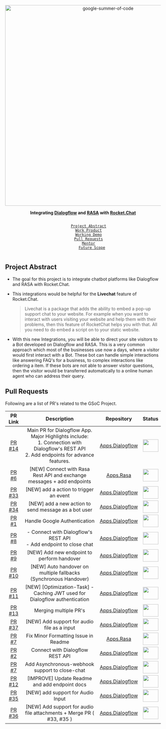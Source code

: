 <div align="center">
    <a href="https://summerofcode.withgoogle.com/projects/#6134609332404224"><img src="https://i.imgur.com/Fl0y98b.png" width="650" alt="google-summer-of-code"></a>
    <br>
    <b> 
        <p>
        Integrating <a href="https://cloud.google.com/dialogflow">Dialogflow</a> and <a href="https://rasa.com/">RASA</a> with <a href="https://rocket.chat/">Rocket.Chat</a>
        </p>
    </b>
</div>

<p align="center">
    <code> 
        <a href="#Project Abstract">Project Abstract</a>&nbsp;&nbsp;&nbsp;
        <a href="#-demo">Work Product</a>&nbsp;&nbsp;&nbsp;
        <a href="#-pull-requests--issues">Working Demo</a>&nbsp;&nbsp;&nbsp;
        <a href="#-weekly-summary">Pull Requests</a>&nbsp;&nbsp;&nbsp;
        <a href="#-would-like-to-sync">Mentor</a>&nbsp;&nbsp;&nbsp;
        <a href="#-links">Future Scope</a>
    </code>
</p>

## Project Abstract

+ The goal for this project is to integrate chatbot platforms like Dialogflow and RASA with Rocket.Chat.

+ This integrations would be helpful for the **Livechat** feature of Rocket.Chat. 
    > Livechat is a package that adds the ability to embed a pop-up support chat to your website. For example when you want to interact with users visiting your website and help them with their problems, then this feature of RocketChat helps you with that. All you need to do embed a script on to your static website. 

+ With this new Integrations, you will be able to direct your site visitors to a Bot developed on Dialogflow and RASA. This is a very common approach which most of the businesses use now a days, where a visitor would first interact with a Bot. These bot can handle simple interactions like answering FAQ's for a business, to complex interactions like ordering a item. If these bots are not able to answer visitor questions, then the visitor would be transferred automatically to a online human agent who can address their query.  



## Pull Requests

Following are a list of PR's related to the GSoC Project.

| PR Link   | Description | Repository | Status | 
| :-----------: | :------------------------------------: |:-------------: | :------:|
| [PR #14](https://github.com/RocketChat/Apps.Dialogflow/pull/14) | Main PR for Dialogflow App. Major Highlights include:<br>1. Connection with Dialogflow's REST API<br>2. Add endpoints for advance features.  | [Apps.Dialogflow](https://github.com/RocketChat/Apps.Dialogflow) | <img src="https://i.imgur.com/tskv8MM.png" width=50 height=40> |
| [PR #6](https://github.com/RocketChat/Apps.Rasa/pull/6) | [NEW] Connect with Rasa Rest API and exchange messages + add endpoints | [Apps.Rasa](https://github.com/RocketChat/Apps.Rasa) | <img src="https://i.imgur.com/tskv8MM.png" width=50 height=40> |
| [PR #33](https://github.com/RocketChat/Apps.Dialogflow/pull/33) | [NEW] add a action to trigger an event  | [Apps.Dialogflow](https://github.com/RocketChat/Apps.Dialogflow) | <img src="https://i.imgur.com/tskv8MM.png" width=50 height=40> |
| [PR #34](https://github.com/RocketChat/Apps.Dialogflow/pull/34) | [NEW] add a new action to send message as a bot user | [Apps.Dialogflow](https://github.com/RocketChat/Apps.Dialogflow) | <img src="https://i.imgur.com/tskv8MM.png" width=50 height=40> |
| [PR #1](https://github.com/RocketChat/Apps.Dialogflow/pull/1) | Handle Google Authentication| [Apps.Dialogflow](https://github.com/RocketChat/Apps.Dialogflow) | <img src="https://i.imgur.com/tskv8MM.png" width=50 height=40> |
| [PR #8](https://github.com/RocketChat/Apps.Dialogflow/pull/8) | - Connect with Dialogflow's REST API <br> - Add endpoint to close chat| [Apps.Dialogflow](https://github.com/RocketChat/Apps.Dialogflow) | <img src="https://i.imgur.com/tskv8MM.png" width=50 height=40> |
| [PR #9](https://github.com/RocketChat/Apps.Dialogflow/pull/9) | [NEW] Add new endpoint to perform handover | [Apps.Dialogflow](https://github.com/RocketChat/Apps.Dialogflow) | <img src="https://i.imgur.com/tskv8MM.png" width=50 height=40> |
| [PR #10](https://github.com/RocketChat/Apps.Dialogflow/pull/10) | [NEW] Auto handover on multiple fallbacks (Synchronous Handover) | [Apps.Dialogflow](https://github.com/RocketChat/Apps.Dialogflow) | <img src="https://i.imgur.com/tskv8MM.png" width=50 height=40> |
| [PR #11](https://github.com/RocketChat/Apps.Dialogflow/pull/11) | [NEW] [Optimization-Task] - Caching JWT used for Dialogflow authentication | [Apps.Dialogflow](https://github.com/RocketChat/Apps.Dialogflow) | <img src="https://i.imgur.com/tskv8MM.png" width=50 height=40> |
| [PR #13](https://github.com/RocketChat/Apps.Dialogflow/pull/13) | Merging multiple PR's  | [Apps.Dialogflow](https://github.com/RocketChat/Apps.Dialogflow) | <img src="https://i.imgur.com/tskv8MM.png" width=50 height=40> |
| [PR #37](https://github.com/RocketChat/Apps.Dialogflow/pull/37) | [NEW] Add support for audio file as a input | [Apps.Dialogflow](https://github.com/RocketChat/Apps.Dialogflow) | <img src="https://i.imgur.com/1r1keCi.png" width=50 height=40> |
| [PR #7](https://github.com/RocketChat/Apps.Rasa/pull/7) | Fix Minor Formatting Issue in Readme | [Apps.Rasa](https://github.com/RocketChat/Apps.Rasa) | <img src="https://i.imgur.com/1r1keCi.png" width=50 height=40> |
| [PR #2](https://github.com/RocketChat/Apps.Dialogflow/pull/2) | Connect with Dialogflow REST API| [Apps.Dialogflow](https://github.com/RocketChat/Apps.Dialogflow) | <img src="https://i.imgur.com/ihaDyZS.png" width=50 height=40> |
| [PR #7](https://github.com/RocketChat/Apps.Dialogflow/pull/7) | Add Asynchronous-webhook support to close-chat | [Apps.Dialogflow](https://github.com/RocketChat/Apps.Dialogflow) | <img src="https://i.imgur.com/ihaDyZS.png" width=50 height=40> |
| [PR #12](https://github.com/RocketChat/Apps.Dialogflow/pull/12) | [IMPROVE] Update Readme and add endpoint docs  | [Apps.Dialogflow](https://github.com/RocketChat/Apps.Dialogflow) | <img src="https://i.imgur.com/ihaDyZS.png" width=50 height=40> |
| [PR #35](https://github.com/RocketChat/Apps.Dialogflow/pull/35) | [NEW] add support for Audio Input | [Apps.Dialogflow](https://github.com/RocketChat/Apps.Dialogflow) | <img src="https://i.imgur.com/ihaDyZS.png" width=50 height=40> |
| [PR #36](https://github.com/RocketChat/Apps.Dialogflow/pull/36) | [NEW] Add support for audio file attachments + Merge PR ( #33, #35 )  | [Apps.Dialogflow](https://github.com/RocketChat/Apps.Dialogflow) | <img src="https://i.imgur.com/ihaDyZS.png" width=50 height=40> |
